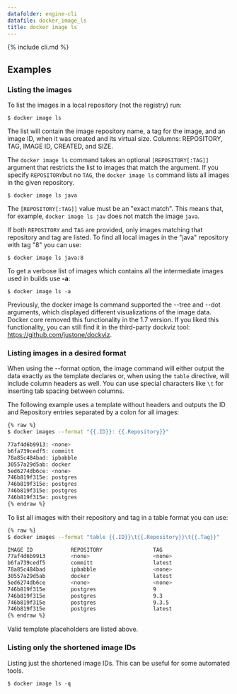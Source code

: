 ```yaml
---
datafolder: engine-cli
datafile: docker_image_ls
title: docker image ls
---
```


<!--
Sorry, but the contents of this page are automatically generated from
Docker's source code. If you want to suggest a change to the text that appears
here, you'll need to find the string by searching this repo:

https://www.github.com/docker/docker
-->

{% include cli.md %}

## Examples

### Listing the images

To list the images in a local repository (not the registry) run:

    $ docker image ls

The list will contain the image repository name, a tag for the image, and an
image ID, when it was created and its virtual size. Columns: REPOSITORY, TAG,
IMAGE ID, CREATED, and SIZE.

The `docker image ls` command takes an optional `[REPOSITORY[:TAG]]` argument
that restricts the list to images that match the argument. If you specify
`REPOSITORY`but no `TAG`, the `docker image ls` command lists all images in the
given repository.

    $ docker image ls java

The `[REPOSITORY[:TAG]]` value must be an "exact match". This means that, for example,
`docker image ls jav` does not match the image `java`.

If both `REPOSITORY` and `TAG` are provided, only images matching that
repository and tag are listed.  To find all local images in the "java"
repository with tag "8" you can use:

    $ docker image ls java:8

To get a verbose list of images which contains all the intermediate images
used in builds use **-a**:

    $ docker image ls -a

Previously, the docker image ls command supported the --tree and --dot arguments,
which displayed different visualizations of the image data. Docker core removed
this functionality in the 1.7 version. If you liked this functionality, you can
still find it in the third-party dockviz tool: https://github.com/justone/dockviz.

### Listing images in a desired format

When using the --format option, the image command will either output the data
exactly as the template declares or, when using the `table` directive, will
include column headers as well. You can use special characters like `\t` for
inserting tab spacing between columns.

The following example uses a template without headers and outputs the ID and
Repository entries separated by a colon for all images:

```bash
{% raw %}
$ docker images --format "{{.ID}}: {{.Repository}}"

77af4d6b9913: <none>
b6fa739cedf5: committ
78a85c484bad: ipbabble
30557a29d5ab: docker
5ed6274db6ce: <none>
746b819f315e: postgres
746b819f315e: postgres
746b819f315e: postgres
746b819f315e: postgres
{% endraw %}
```

To list all images with their repository and tag in a table format you can use:

```bash
{% raw %}
$ docker images --format "table {{.ID}}\t{{.Repository}}\t{{.Tag}}"

IMAGE ID            REPOSITORY                TAG
77af4d6b9913        <none>                    <none>
b6fa739cedf5        committ                   latest
78a85c484bad        ipbabble                  <none>
30557a29d5ab        docker                    latest
5ed6274db6ce        <none>                    <none>
746b819f315e        postgres                  9
746b819f315e        postgres                  9.3
746b819f315e        postgres                  9.3.5
746b819f315e        postgres                  latest
{% endraw %}
```

Valid template placeholders are listed above.

### Listing only the shortened image IDs

Listing just the shortened image IDs. This can be useful for some automated
tools.

    $ docker image ls -q
